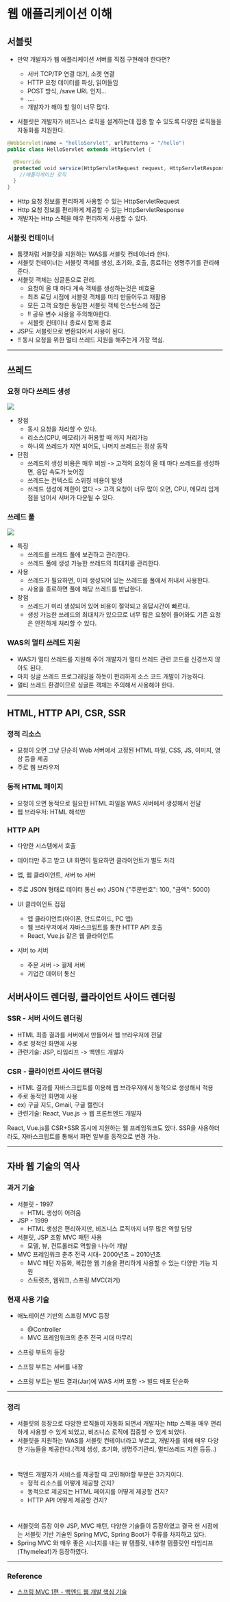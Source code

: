 # 웹 애플리케이션 이해


## 서블릿
- 만약 개발자가 웹 애플리케이션 서버를 직접 구현해야 한다면?
  - 서버 TCP/TP 연결 대기, 소켓 연결
  - HTTP 요청 데이터를 파싱, 읽어들임
  - POST 방식, /save URL 인지...
  - ....
  - 개발자가 해야 할 일이 너무 많다.

  
- 서블릿은 개발자가 비즈니스 로직을 설계하는데 집중 할 수 있도록 다양한 로직들을 자동화를 지원한다.


```java
@WebServlet(name = "helloServlet", urlPatterns = "/hello")
public class HelloServlet extends HttpServlet {

  @Override
  protected void service(HttpServletRequest request, HttpServletResponse response){
    //애플리케이션 로직
  }
}
```

- Http 요청 정보를 편리하게 사용할 수 있는 HttpServletRequest
- Http 요청 정보를 편리하게 제공할 수 있는 HttpServletResponse
- 개발자는 Http 스펙을 매우 편리하게 사용할 수 있다.

### 서블릿 컨테이너
- 톰캣처럼 서블릿을 지원하는 WAS를 서블릿 컨테이너라 한다.
- 서블릿 컨테이너는 서블릿 객체를 생성, 초기화, 호출, 종료하는 생명주기를 관리해준다.
- 서블릿 객체는 싱글톤으로 관리.
  - 요청이 올 때 마다 계속 객체를 생성하는것은 비효율
  - 최초 로딩 시점에 서블릿 객체를 미리 만들어두고 재활용
  - 모든 고객 요청은 동일한 서블릿 객체 인스턴스에 접근
  - !! 공유 변수 사용을 주의해야한다.
  - 서블릿 컨테이너 종료시 함께 종료
- JSP도 서블릿으로 변환되어서 사용이 된다.
- !! 동시 요청을 위한 멀티 쓰레드 지원을 해주는게 가장 핵심.
---
## 쓰레드

### 요청 마다 쓰레드 생성
![](img/01_thread.png)
- 장점
  - 동시 요청을 처리할 수 있다.
  - 리소스(CPU, 메모리)가 허용할 때 까지 처리가능
  - 하나의 쓰레드가 지연 되어도, 나머지 쓰레드는 정상 동작
- 단점
  - 쓰레드의 생성 비용은 매우 비쌈 -> 고객의 요청이 올 때 마다 쓰레드를 생성하면, 응답 속도가 늦어짐
  - 쓰레드는 컨텍스트 스위칭 비용이 발생
  - 쓰레드 생성에 제한이 없다 -> 고객 요청이 너무 많이 오면, CPU, 메모리 임게점을 넘어서 서버가 다운될 수 있다.

  
### 쓰레드 풀
![](img/02_thread.png)
- 특징
  - 쓰레드를 쓰레드 풀에 보관하고 관리한다.
  - 쓰레드 풀에 생성 가능한 쓰레드의 최대치를 관리한다.
- 사용
  - 쓰레드가 필요하면, 이미 생성되어 있는 쓰레드를 풀에서 꺼내서 사용한다.
  - 사용을 종료하면 풀에 해당 쓰레드를 반납한다.
- 장점
  - 쓰레드가 미리 생성되어 있어 비용이 절약되고 응답시간이 빠르다.
  - 생성 가능한 쓰레드의 최대치가 있으므로 너무 많은 요청이 들어와도 기존 요청은 안전하게 처리할 수 있다.

### WAS의 멀티 쓰레드 지원
- WAS가 멀티 쓰레드를 지원해 주어 개발자가 멀티 쓰레드 관련 코드를 신경쓰지 않아도 된다.
- 마치 싱글 쓰레드 프로그래밍을 하듯이 편리하게 소스 코드 개발이 가능하다.
- 멀티 쓰레드 환경이므로 싱글톤 객체는 주의해서 사용해야 한다.
---

## HTML, HTTP API, CSR, SSR

### 정적 리소스
- 묘청이 오면 그냥 단순히 Web 서버에서 고정된 HTML 파일, CSS, JS, 이미지, 영상 등을 제공
- 주로 웹 브라우저

### 동적 HTML 페이지
- 요청이 오면 동적으로 필요한 HTML 파일을 WAS 서버에서 생성해서 전달
- 웹 브라우저: HTML 해석만

### HTTP API
- 다양한 시스템에서 호출
- 데이터만 주고 받고 UI 화면이 필요하면 클라이언트가 별도 처리
- 앱, 웹 클라이언트, 서버 to 서버

- 주로 JSON 형태로 데이터 통신 ex) JSON {"주문번호": 100, "금액": 5000}
- UI 클라이언트 접점
  - 앱 클라이언트(아이폰, 안드로이드, PC 앱)
  - 웹 브라우저에서 자바스크립트를 통한 HTTP API 호출
  - React, Vue.js 같은 웹 클라이언트
- 서버 to 서버
  - 주문 서버 -> 결제 서버
  - 기업간 데이터 통신


## 서버사이드 렌더링, 클라이언트 사이드 렌더링

### SSR - 서버 사이드 렌더링
  - HTML 최종 결과를 서버에서 만들어서 웹 브라우저에 전달
  - 주로 정적인 화면에 사용
  - 관련기술: JSP, 타임리프 -> 백엔드 개발자

### CSR - 클라이언트 사이드 랜더링
  - HTML 결과를 자바스크립트를 이용해 웹 브라우저에서 동적으로 생성해서 적용
  - 주로 동적인 화면에 사용
  - ex) 구글 지도, Gmail, 구글 캘린더
  - 관련기술: React, Vue.js -> 웹 프론트엔드 개발자

React, Vue.js를 CSR+SSR 동시에 지원하는 웹 프레임워크도 있다.
SSR을 사용하더라도, 자바스크립트를 통해서 화면 일부를 동적으로 변경 가능.

---

## 자바 웹 기술의 역사

### 과거 기술

- 서블릿 - 1997
  - HTML 생성이 어려움
- JSP - 1999
  - HTML 생성은 편리하지만, 비즈니스 로직까지 너무 많은 역할 담당
- 서블릿, JSP 조합 MVC 패턴 사용
  - 모델, 뷰, 컨트롤러로 역할을 나누어 개발
- MVC 프레임워크 춘추 전국 시대- 2000년초 ~ 2010년초
  - MVC 패턴 자동화, 복잡한 웹 기술을 편리하게 사용할 수 있는 다양한 기능 지원
  - 스트럿츠, 웹워크, 스프링 MVC(과거)

### 현재 사용 기술

- 애노테이션 기반의 스프링 MVC 등장
  - @Controller
  - MVC 프레임워크의 춘추 전국 시대 마무리
 
 - 스프링 부트의 등장
  - 스프링 부트는 서버를 내장
  - 스프링 부트는 빌드 결과(Jar)에 WAS 서버 포함 -> 빌드 배포 단순화

---
### 정리
- 서블릿의 등장으로 다양한 로직들이 자동화 되면서 개발자는 http 스펙을 매우 편리하게 사용할 수 있게 되었고, 비즈니스 로직에 집중할 수 있게 되었다.
- 서블릿을 지원하는 WAS를 서블릿 컨테이너라고 부르고, 개발자를 위해 매우 다양한 기능들을 제공한다.(객체 생성, 초기화, 생명주기관리, 멀티쓰레드 지원 등등..)
#
- 백엔드 개발자가 서비스를 제공할 때 고민해야할 부분은 3가지이다.
  - 정적 리소스를 어떻게 제공할 건지?
  - 동적으로 제공되는 HTML 페이지를 어떻게 제공할 건지?
  - HTTP API 어떻게 제공할 건지?
#
- 서블릿의 등장 이후 JSP, MVC 패턴, 다양한 기술들이 등장하였고 결국 현 시점에는 서블릿 기반 기술인 Spring MVC, Spring Boot가 주류를 차지하고 있다.
- Spring MVC 와 매우 좋은 시너지를 내는 뷰 템플릿, 내추럴 템플릿인 타임리프(Thymeleaf)가 등장하였다.
 ---
### Reference
- [스프링 MVC 1편 - 백엔드 웹 개발 핵심 기술](https://www.inflearn.com/course/%EC%8A%A4%ED%94%84%EB%A7%81-mvc-1/dashboard)

